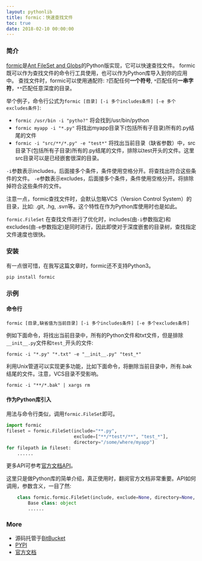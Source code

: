 ```yaml
---
layout: pythonlib
title: formic：快速查找文件
toc: true
date: 2018-02-10 00:00:00
---
```


### 简介

[formic][bitbucket]是[Ant FileSet and Globs][fileset-globs]的Python版实现，它可以快速查找文件。
formic既可以作为查找文件的命令行工具使用，也可以作为Python库导入到你的应用中。
查找文件时，formic可以使用通配符: `?`匹配任何**一个符号**, `*`匹配任何**一串字符**，`**`匹配任意深度的目录。

举个例子，命令行公式为`formic [目录] [-i 多个includes条件] [-e 多个excludes条件]`:

* `formic /usr/bin -i "pytho?"` 将会找到/usr/bin/python
* `formic myapp -i "*.py"` 将找出myapp目录下(包括所有子目录)所有的.py结尾的文件
* `formic -i "src/**/*.py" -e "test*"` 将找出当前目录（缺省参数）中，src目录下(包括所有子目录)所有的.py结尾的文件，排除以test开头的文件。这里src目录可以是已经嵌套很深的目录。

`-i`参数表示includes，后面接多个条件，条件使用空格分开。将查找出符合这些条件的文件。
`-e`参数表示excludes，后面接多个条件，条件使用空格分开。将排除掉符合这些条件的文件。

注意一点，formic查找文件时，会默认忽略VCS（Version Control System）的目录，比如: .git, .hg, .svn等。这个特性在作为Python库使用时也是如此。

`formic.FileSet` 在查找文件进行了优化时，includes(由`-i`参数指定)和excludes(由`-e`参数指定)是同时进行，因此即使对于深度嵌套的目录树，查找指定文件速度也很快。

### 安装

有一点很可惜，在我写这篇文章时，formic还不支持Python3。

    pip install formic

### 示例

#### 命令行

    formic [目录,缺省值为当前目录] [-i 多个includes条件] [-e 多个excludes条件]

例如下面命令，将找出当前目录中，所有的Python文件和txt文件，但是排除`__init__.py`文件和`test_`开头的文件:

    formic -i "*.py" "*.txt" -e "__init__.py" "test_*"

利用Unix管道可以实现更多功能，比如下面命令，将删除当前目录中，所有.bak结尾的文件。注意，VCS目录不受影响。

    formic -i "**/*.bak" | xargs rm

#### 作为Python库引入

用法与命令行类似，调用`formic.FileSet`即可。

``` python
import formic
fileset = formic.FileSet(include="**.py",
                         exclude=["**/*test*/**", "test_*"],
                         directory="/some/where/myapp")
for filepath in fileset:
    ......
```

更多API可参考[官方文档API][api-doc]。

这里只是做Python库的简单介绍，真正使用时，翻阅官方文档非常重要。API如何调用，参数含义，一目了然:

``` python
    class formic.formic.FileSet(include, exclude=None, directory=None, default_excludes=True, walk=<function walk at 0x1002dba28>, symlinks=True)
        Base class: object
        ......
```

### More

* 源码托管于[BitBucket][bitbucket]
* [PYPI][pypi]
* [官方文档][official-doc]


[bitbucket]: https://bitbucket.org/aviser/formic
[pypi]: https://pypi.org/project/formic/

[fileset-globs]: http://ant.apache.org/manual/dirtasks.html#patterns
[official-doc]: http://www.aviser.asia/formic/doc/index.html
[api-doc]: http://www.aviser.asia/formic/doc/api.html
